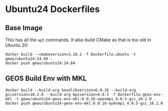 # Ubuntu24 Dockerfiles

## Base Image

This has all the `apt` commands. It also build CMake as that is too old
in Ubuntu 20:
```
docker build --cmakeversion=3.18.2 -f Dockerfile.ubuntu -t gmao/ubuntu24:24.04 .
docker push gmao/ubuntu24:24.04
```

## GEOS Build Env with MKL
```
docker build --build-arg baselibversion=6.0.16 --build-arg gccversion=10.2.0 --build-arg mpiversion=4.0.5 -f Dockerfile.geos-env-mkl -t gmao/ubuntu24-geos-env-mkl:6.0.16-openmpi_4.0.5-gcc_10.2.0 .
docker push gmao/ubuntu24-geos-env-mkl:6.0.16-openmpi_4.0.5-gcc_10.2.0
```

